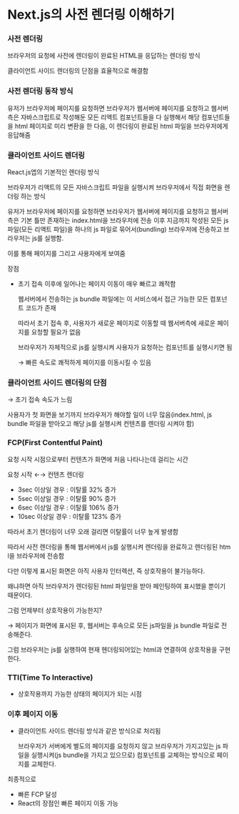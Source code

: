 # Next.js의 사전 렌더링 이해하기

### 사전 렌더링

브라우저의 요청에 사전에 렌더링이 완료된 HTML을 응답하는 렌더링 방식 

클라이언트 사이드 렌더링의 단점을 효율적으로 해결함

### 사전 렌더링 동작 방식

유저가 브라우저에 페이지를 요청하면 브라우저가 웹서버에 페이지를 요청하고 웹서버측은 자바스크립트로 작성해둔 모든 리액트 컴포넌트들을 다 실행해서 해당 컴포넌트들을 html 페이지로 미리 변환을 한 다음, 이 렌더링이 완료된 html 파일을 브라우저에게 응답해줌 

### 클라이언트 사이드 렌더링

React.js앱의 기본적인 렌더링 방식

브라우저가 리액트의 모든 자바스크립트 파일을 실행시켜 브라우저에서 직접 화면을 렌더링 하는 방식

유저가 브라우저에 페이지를 요청하면 브라우저가 웹서버에 페이지를 요청하고 웹서버측은 기본 틀만 존재하는 index.html을 브라우저에 전송 이후 지금까지 작성된 모든 js 파일(모든 리액트 파일)을 하나의 js 파일로 묶어서(bundling) 브라우저에 전송하고 브라우저는 js를 실행함.

이를 통해 페이지를 그리고 사용자에게 보여줌

장점

- 초기 접속 이후에 일어나는 페이지 이동이 매우 빠르고 쾌적함
    
    웹서버에서 전송하는 js bundle 파일에는 이 서비스에서 접근 가능한 모든 컴포넌트 코드가 존재
    
    따라서 초기 접속 후, 사용자가 새로운 페이지로 이동할 때 웹서버측에 새로운 페이지를 요청할 필요가 없음
    
    브라우저가 자체적으로 js를 실행시켜 사용자가 요청하는 컴포넌트를 실행시키면 됨
    
    → 빠른 속도로 쾌적하게 페이지를 이동시킬 수 있음
    

### 클라이언트 사이드 렌더링의 단점

→ 초기 접속 속도가 느림

사용자가 첫 화면을 보기까지 브라우저가 해야할 일이 너무 많음(index.html, js bundle 파일을 받아오고 해당 js를 실행시켜 컨텐츠를 렌더링 시켜야 함)

### FCP(First Contentful Paint)

요청 시작 시점으로부터 컨텐츠가 화면에 처음 나타나는데 걸리는 시간

요청 시작 ←→ 컨텐츠 렌더링

- 3sec 이상일 경우 : 이탈률 32% 증가
- 5sec 이상일 경우 : 이탈률 90% 증가
- 6sec 이상일 경우 : 이탈률 106% 증가
- 10sec 이상일 경우 : 이탈률 123% 증가

따라서 초기 렌더링이 너무 오래 걸리면 이탈률이 너무 높게 발생함

따라서 사전 렌더링을 통해 웹서버에서 js를 실행시켜 렌더링을 완료하고 렌더링된 htm l을 브라우저에 전송함

다만 이렇게 표시된 화면은 아직 사용자 인터렉션, 즉 상호작용이 불가능하다.

왜냐하면 아직 브라우저가 렌더링된 html 파일만을 받아 페인팅하여 표시했을 뿐이기 때문이다.

그럼 언제부터 상호작용이 가능한지?

→ 페이지가 화면에 표시된 후, 웹서버는 후속으로 모든 js파일을 js bundle 파일로 전송해준다.

그럼 브라우저는 js를 실행하여 현재 헨더링되어있는 html과 연결하여 상호작용을 구현한다.

### TTI(Time To Interactive)

- 상호작용까지 가능한 상태의 페이지가 되는 시점

### 이후 페이지 이동

- 클라이언트 사이드 렌더링 방식과 같은 방식으로 처리됨
    
    브라우저가 서버에게 별도의 페이지를 요청하지 않고 브라우저가 가지고있는 js 파일을 실행시켜(js bundle을 가지고 있으므로) 컴포넌트를 교체하는 방식으로 페이지를 교체한다.
    

최종적으로 

- 빠른 FCP 달성
- React의 장점인 빠른 페이지 이동 가능